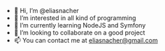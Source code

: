 - 👋 Hi, I’m @eliasnacher
- 👀 I’m interested in all kind of programming
- 🌱 I’m currently learning NodeJS and Symfony
- 💞️ I’m looking to collaborate on a good project
- 📫 You can contact me at eliasnacher@gmail.com

<!---
eliasnacher/eliasnacher is a ✨ special ✨ repository because its `README.md` (this file) appears on your GitHub profile.
You can click the Preview link to take a look at your changes.
--->
